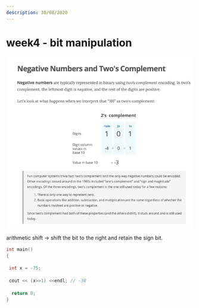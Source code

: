 ```yaml
---
description: 30/08/2020
---
```


# week4 - bit manipulation

![](../../.gitbook/assets/image%20%28228%29.png)

arithmetic shift -&gt; shift the bit to the right and retain the sign bit.

```cpp
int main()
{

 int x = -75;
   
 cout << (x>>1) <<endl; // -38

  return 0;
}


```



